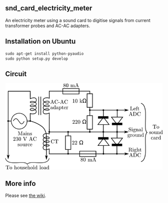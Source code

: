 ## snd_card_electricity_meter

An electricity meter using a sound card to digitise signals from 
current transformer probes and AC-AC adapters.

## Installation on Ubuntu

```
sudo apt-get install python-pyaudio
sudo python setup.py develop
```

## Circuit

![circuit diagram](https://raw.githubusercontent.com/JackKelly/snd_card_power_meter/master/docs/circuit.png)

## More info

Please see [the wiki](https://github.com/JackKelly/snd_card_power_meter/wiki).
